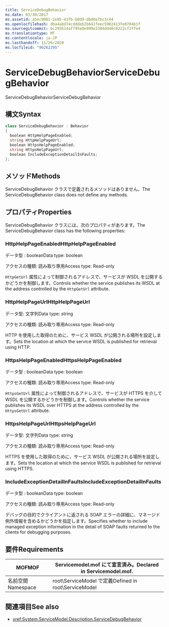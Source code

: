 ```yaml
---
title: ServiceDebugBehavior
ms.date: 03/30/2017
ms.assetid: a5ec9061-1e95-43fb-b0d9-dbd0a7bc3c44
ms.openlocfilehash: dba4abd74cdddeb2b641feec5902413fe0704b1f
ms.sourcegitcommit: bc293b14af795e0e999e3304dd40c0222cf2ffe4
ms.translationtype: MT
ms.contentlocale: ja-JP
ms.lasthandoff: 11/26/2020
ms.locfileid: "96262295"
---
```

# <a name="servicedebugbehavior"></a><span data-ttu-id="ec7ef-102">ServiceDebugBehavior</span><span class="sxs-lookup"><span data-stu-id="ec7ef-102">ServiceDebugBehavior</span></span>

<span data-ttu-id="ec7ef-103">ServiceDebugBehavior</span><span class="sxs-lookup"><span data-stu-id="ec7ef-103">ServiceDebugBehavior</span></span>  
  
## <a name="syntax"></a><span data-ttu-id="ec7ef-104">構文</span><span class="sxs-lookup"><span data-stu-id="ec7ef-104">Syntax</span></span>  
  
```csharp
class ServiceDebugBehavior : Behavior  
{  
  boolean HttpHelpPageEnabled;  
  string HttpHelpPageUrl;  
  boolean HttpsHelpPageEnabled;  
  string HttpsHelpPageUrl;  
  boolean IncludeExceptionDetailInFaults;  
};  
```  
  
## <a name="methods"></a><span data-ttu-id="ec7ef-105">メソッド</span><span class="sxs-lookup"><span data-stu-id="ec7ef-105">Methods</span></span>  

 <span data-ttu-id="ec7ef-106">ServiceDebugBehavior クラスで定義されるメソッドはありません。</span><span class="sxs-lookup"><span data-stu-id="ec7ef-106">The ServiceDebugBehavior class does not define any methods.</span></span>  
  
## <a name="properties"></a><span data-ttu-id="ec7ef-107">プロパティ</span><span class="sxs-lookup"><span data-stu-id="ec7ef-107">Properties</span></span>  

 <span data-ttu-id="ec7ef-108">ServiceDebugBehavior クラスには、次のプロパティがあります。</span><span class="sxs-lookup"><span data-stu-id="ec7ef-108">The ServiceDebugBehavior class has the following properties:</span></span>  
  
### <a name="httphelppageenabled"></a><span data-ttu-id="ec7ef-109">HttpHelpPageEnabled</span><span class="sxs-lookup"><span data-stu-id="ec7ef-109">HttpHelpPageEnabled</span></span>  

 <span data-ttu-id="ec7ef-110">データ型 : boolean</span><span class="sxs-lookup"><span data-stu-id="ec7ef-110">Data type: boolean</span></span>  
  
 <span data-ttu-id="ec7ef-111">アクセスの種類: 読み取り専用</span><span class="sxs-lookup"><span data-stu-id="ec7ef-111">Access type: Read-only</span></span>  
  
 <span data-ttu-id="ec7ef-112">`HttpGetUrl` 属性によって制御されるアドレスで、サービスが WSDL を公開するかどうかを制御します。</span><span class="sxs-lookup"><span data-stu-id="ec7ef-112">Controls whether the service publishes its WSDL at the address controlled by the `HttpGetUrl` attribute.</span></span>  
  
### <a name="httphelppageurl"></a><span data-ttu-id="ec7ef-113">HttpHelpPageUrl</span><span class="sxs-lookup"><span data-stu-id="ec7ef-113">HttpHelpPageUrl</span></span>  

 <span data-ttu-id="ec7ef-114">データ型: 文字列</span><span class="sxs-lookup"><span data-stu-id="ec7ef-114">Data type: string</span></span>  
  
 <span data-ttu-id="ec7ef-115">アクセスの種類: 読み取り専用</span><span class="sxs-lookup"><span data-stu-id="ec7ef-115">Access type: Read-only</span></span>  
  
 <span data-ttu-id="ec7ef-116">HTTP を使用した取得のために、サービス WSDL が公開される場所を設定します。</span><span class="sxs-lookup"><span data-stu-id="ec7ef-116">Sets the location at which the service WSDL is published for retrieval using HTTP.</span></span>  
  
### <a name="httpshelppageenabled"></a><span data-ttu-id="ec7ef-117">HttpsHelpPageEnabled</span><span class="sxs-lookup"><span data-stu-id="ec7ef-117">HttpsHelpPageEnabled</span></span>  

 <span data-ttu-id="ec7ef-118">データ型 : boolean</span><span class="sxs-lookup"><span data-stu-id="ec7ef-118">Data type: boolean</span></span>  
  
 <span data-ttu-id="ec7ef-119">アクセスの種類: 読み取り専用</span><span class="sxs-lookup"><span data-stu-id="ec7ef-119">Access type: Read-only</span></span>  
  
 <span data-ttu-id="ec7ef-120">`HttpsGetUrl` 属性によって制御されるアドレスで、サービスが HTTPS を介して WSDL を公開するかどうかを制御します。</span><span class="sxs-lookup"><span data-stu-id="ec7ef-120">Controls whether the service publishes its WSDL over HTTPS at the address controlled by the `HttpsGetUrl` attribute.</span></span>  
  
### <a name="httpshelppageurl"></a><span data-ttu-id="ec7ef-121">HttpsHelpPageUrl</span><span class="sxs-lookup"><span data-stu-id="ec7ef-121">HttpsHelpPageUrl</span></span>  

 <span data-ttu-id="ec7ef-122">データ型: 文字列</span><span class="sxs-lookup"><span data-stu-id="ec7ef-122">Data type: string</span></span>  
  
 <span data-ttu-id="ec7ef-123">アクセスの種類: 読み取り専用</span><span class="sxs-lookup"><span data-stu-id="ec7ef-123">Access type: Read-only</span></span>  
  
 <span data-ttu-id="ec7ef-124">HTTPS を使用した取得のために、サービス WSDL が公開される場所を設定します。</span><span class="sxs-lookup"><span data-stu-id="ec7ef-124">Sets the location at which the service WSDL is published for retrieval using HTTPS.</span></span>  
  
### <a name="includeexceptiondetailinfaults"></a><span data-ttu-id="ec7ef-125">IncludeExceptionDetailInFaults</span><span class="sxs-lookup"><span data-stu-id="ec7ef-125">IncludeExceptionDetailInFaults</span></span>  

 <span data-ttu-id="ec7ef-126">データ型 : boolean</span><span class="sxs-lookup"><span data-stu-id="ec7ef-126">Data type: boolean</span></span>  
  
 <span data-ttu-id="ec7ef-127">アクセスの種類: 読み取り専用</span><span class="sxs-lookup"><span data-stu-id="ec7ef-127">Access type: Read-only</span></span>  
  
 <span data-ttu-id="ec7ef-128">デバッグの目的でクライアントに返される SOAP エラーの詳細に、マネージド例外情報を含めるかどうかを指定します。</span><span class="sxs-lookup"><span data-stu-id="ec7ef-128">Specifies whether to include managed exception information in the detail of SOAP faults returned to the clients for debugging purposes.</span></span>  
  
## <a name="requirements"></a><span data-ttu-id="ec7ef-129">要件</span><span class="sxs-lookup"><span data-stu-id="ec7ef-129">Requirements</span></span>  
  
|<span data-ttu-id="ec7ef-130">MOF</span><span class="sxs-lookup"><span data-stu-id="ec7ef-130">MOF</span></span>|<span data-ttu-id="ec7ef-131">Servicemodel.mof にて宣言済み。</span><span class="sxs-lookup"><span data-stu-id="ec7ef-131">Declared in Servicemodel.mof.</span></span>|  
|---------|-----------------------------------|  
|<span data-ttu-id="ec7ef-132">名前空間</span><span class="sxs-lookup"><span data-stu-id="ec7ef-132">Namespace</span></span>|<span data-ttu-id="ec7ef-133">root\ServiceModel で定義</span><span class="sxs-lookup"><span data-stu-id="ec7ef-133">Defined in root\ServiceModel</span></span>|  
  
## <a name="see-also"></a><span data-ttu-id="ec7ef-134">関連項目</span><span class="sxs-lookup"><span data-stu-id="ec7ef-134">See also</span></span>

- <xref:System.ServiceModel.Description.ServiceDebugBehavior>

